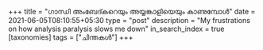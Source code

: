 +++
title = "ഗാന്ധി അംബേദ്കറെയും അയ്യങ്കാളിയെയും കാണുമ്പോൾ"
date = 2021-06-05T08:10:55+05:30
type = "post"
description = "My frustrations on how analysis paralysis slows me down"
in_search_index = true
[taxonomies]
tags = ["ചിന്തകൾ"]
+++